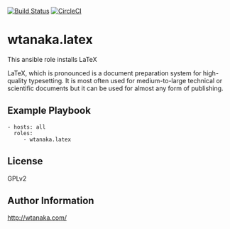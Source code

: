 [![Build Status](https://travis-ci.org/wtanaka/ansible-role-latex.svg?branch=master)](https://travis-ci.org/wtanaka/ansible-role-latex)
[![CircleCI](https://circleci.com/gh/wtanaka/ansible-role-latex.svg?style=svg)](https://circleci.com/gh/wtanaka/ansible-role-latex)

wtanaka.latex
=============

This ansible role installs LaTeX

LaTeX, which is pronounced is a document preparation system for
high-quality typesetting. It is most often used for medium-to-large
technical or scientific documents but it can be used for almost any
form of publishing.

Example Playbook
----------------

    - hosts: all
      roles:
         - wtanaka.latex

License
-------

GPLv2

Author Information
------------------

http://wtanaka.com/
